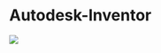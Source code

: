 # Autodesk-Inventor

<img src="https://github.com/VoinaLiviu/Autodesk-Inventor/blob/main/project1.png">
